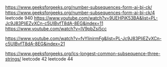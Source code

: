 https://www.geeksforgeeks.org/number-subsequences-form-ai-bj-ck/ 
https://www.geeksforgeeks.org/number-subsequences-form-ai-bj-ck/4 
leetcode 940 
https://www.youtube.com/watch?v=9UEHPiK53BA&list=PL-Jc9J83PIiEZvXCn-c5UIBvfT8dA-8EG&index=11
https://www.youtube.com/watch?v=IV9pbZsi5cc

https://www.youtube.com/watch?v=fvYlinirmFg&list=PL-Jc9J83PIiEZvXCn-c5UIBvfT8dA-8EG&index=21

https://www.geeksforgeeks.org/lcs-longest-common-subsequence-three-strings/ 
leetcode 42
leetcode 44 